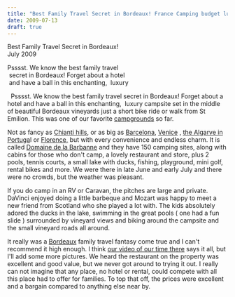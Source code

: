 ```yaml
---
title: "Best Family Travel Secret in Bordeaux! France Camping budget luxury"
date: 2009-07-13
draft: true
---
```


Best Family Travel Secret in Bordeaux!  
July 2009

Psssst. We know the best family travel  
 secret in Bordeaux! Forget about a hotel  
 and have a ball in this enchanting,  luxury

  
  
  
  
  

<!--more-->

  Psssst. We know the best family travel secret in Bordeaux! Forget about a hotel and have a ball in this enchanting,  luxury campsite set in the middle of beautiful Bordeaux vineyards just a short bike ride or walk from St Emilion. This was one of our favorite [campgrounds](http://www.msnbc.msn.com/id/14855324) so far.

Not as fancy as [Chianti hills](http://soultravelers3new.local/2007/05/tuscany-camping.html), or as big as [Barcelona](http://soultravelers3new.local/2007/05/barcelona-beach.html), [Venice](http://soultravelers3new.local/2007/05/italian-memoria.html#more) , [the Algarve in Portuga](http://soultravelers3new.local/2008/06/beauty-and-nake.html)l or [Florence,](http://soultravelers3new.local/2008/02/snow-in-florenc.html#more) but with every convenience and endless charm. It is called [Domaine de la Barbanne](http://www.select-site.com/campsites/overview.cfm?mc=590&regionID=869) and they have 150 camping sites, along with cabins for those who don't camp, a lovely restaurant and store, plus 2 pools, tennis courts, a small lake with ducks, fishing, playground, mini golf, rental bikes and more. We were there in late June and early July and there were no crowds, but the weather was pleasant.

If you do camp in an RV or Caravan, the pitches are large and private. DaVinci enjoyed doing a little barbeque and Mozart was happy to meet a new friend from Scotland who she played a lot with. The kids absolutely adored the ducks in the lake, swimming in the great pools ( one had a fun slide ) surrounded by vineyard views and biking around the campsite and the small vineyard roads all around.

It really was a [Bordeaux](http://en.wikipedia.org/wiki/Bordeaux) family travel fantasy come true and I can't recommend it high enough. I think [our video of our time there](http://www.youtube.com/watch?v=6jYiqGE2VjQ&feature=channel_page) says it all, but I'll add some more pictures. We heard the restaurant on the property was excellent and good value, but we never got around to trying it out. I really can not imagine that any place, no hotel or rental, could compete with all this place had to offer for families. To top that off, the prices were excellent and a bargain compared to anything else near by.
